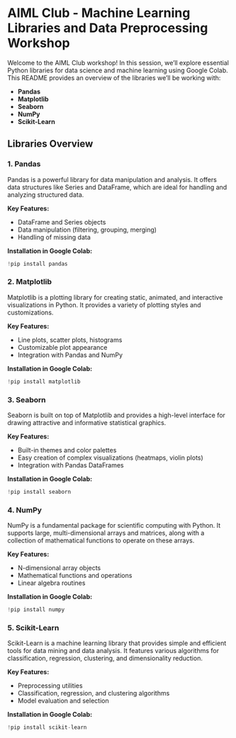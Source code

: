 # AIML Club - Machine Learning Libraries and Data Preprocessing Workshop

Welcome to the AIML Club workshop! In this session, we’ll explore essential Python libraries for data science and machine learning using Google Colab. This README provides an overview of the libraries we’ll be working with:

- **Pandas**
- **Matplotlib**
- **Seaborn**
- **NumPy**
- **Scikit-Learn**

## Libraries Overview

### 1. Pandas
Pandas is a powerful library for data manipulation and analysis. It offers data structures like Series and DataFrame, which are ideal for handling and analyzing structured data.

**Key Features:**
- DataFrame and Series objects
- Data manipulation (filtering, grouping, merging)
- Handling of missing data

**Installation in Google Colab:**
```python
!pip install pandas
```

### 2. Matplotlib
Matplotlib is a plotting library for creating static, animated, and interactive visualizations in Python. It provides a variety of plotting styles and customizations.

**Key Features:**
- Line plots, scatter plots, histograms
- Customizable plot appearance
- Integration with Pandas and NumPy

**Installation in Google Colab:**
```python
!pip install matplotlib
```

### 3. Seaborn
Seaborn is built on top of Matplotlib and provides a high-level interface for drawing attractive and informative statistical graphics.

**Key Features:**
- Built-in themes and color palettes
- Easy creation of complex visualizations (heatmaps, violin plots)
- Integration with Pandas DataFrames

**Installation in Google Colab:**
```python
!pip install seaborn
```

### 4. NumPy
NumPy is a fundamental package for scientific computing with Python. It supports large, multi-dimensional arrays and matrices, along with a collection of mathematical functions to operate on these arrays.

**Key Features:**
- N-dimensional array objects
- Mathematical functions and operations
- Linear algebra routines

**Installation in Google Colab:**
```python
!pip install numpy
```

### 5. Scikit-Learn
Scikit-Learn is a machine learning library that provides simple and efficient tools for data mining and data analysis. It features various algorithms for classification, regression, clustering, and dimensionality reduction.

**Key Features:**
- Preprocessing utilities
- Classification, regression, and clustering algorithms
- Model evaluation and selection

**Installation in Google Colab:**
```python
!pip install scikit-learn
```
